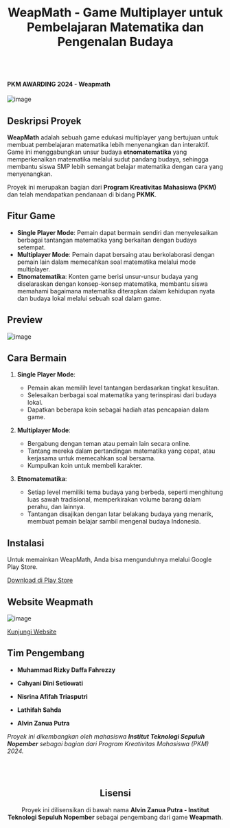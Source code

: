<div align="center">

# WeapMath - Game Multiplayer untuk Pembelajaran Matematika dan Pengenalan Budaya

</div>

<br>
<br>

#### **PKM AWARDING 2024 - Weapmath**

![image](https://github.com/user-attachments/assets/006887a3-2737-4736-9be5-b4a3f09d5f86)

## Deskripsi Proyek

**WeapMath** adalah sebuah game edukasi multiplayer yang bertujuan untuk membuat pembelajaran matematika lebih menyenangkan dan interaktif. Game ini menggabungkan unsur budaya **etnomatematika** yang memperkenalkan matematika melalui sudut pandang budaya, sehingga membantu siswa SMP lebih semangat belajar matematika dengan cara yang menyenangkan.

Proyek ini merupakan bagian dari **Program Kreativitas Mahasiswa (PKM)** dan telah mendapatkan pendanaan di bidang **PKMK**.

## Fitur Game

- **Single Player Mode**: Pemain dapat bermain sendiri dan menyelesaikan berbagai tantangan matematika yang berkaitan dengan budaya setempat.
- **Multiplayer Mode**: Pemain dapat bersaing atau berkolaborasi dengan pemain lain dalam memecahkan soal matematika melalui mode multiplayer.
- **Etnomatematika**: Konten game berisi unsur-unsur budaya yang diselaraskan dengan konsep-konsep matematika, membantu siswa memahami bagaimana matematika diterapkan dalam kehidupan nyata dan budaya lokal melalui sebuah soal dalam game.

## Preview

![image](https://github.com/user-attachments/assets/53d77991-a608-4ef2-81ed-4a43e928a87c)


## Cara Bermain

1. **Single Player Mode**:
   - Pemain akan memilih level tantangan berdasarkan tingkat kesulitan.
   - Selesaikan berbagai soal matematika yang terinspirasi dari budaya lokal.
   - Dapatkan beberapa koin sebagai hadiah atas pencapaian dalam game.

2. **Multiplayer Mode**:
   - Bergabung dengan teman atau pemain lain secara online.
   - Tantang mereka dalam pertandingan matematika yang cepat, atau kerjasama untuk memecahkan soal bersama.
   - Kumpulkan koin untuk membeli karakter.

3. **Etnomatematika**:
   - Setiap level memiliki tema budaya yang berbeda, seperti menghitung luas sawah tradisional, memperkirakan volume barang dalam perahu, dan lainnya.
   - Tantangan disajikan dengan latar belakang budaya yang menarik, membuat pemain belajar sambil mengenal budaya Indonesia.

## Instalasi

Untuk memainkan WeapMath, Anda bisa mengunduhnya melalui Google Play Store.

[Download di Play Store](https://play.google.com/store/apps/details?id=com.weapmath.weapmath)

## Website Weapmath

![image](https://github.com/user-attachments/assets/b4f7bf7d-99a8-48bd-8cee-d6afac731892)

[Kunjungi Website](https://weapmath.vercel.app/)


## Tim Pengembang

- **Muhammad Rizky Daffa Fahrezzy**
- **Cahyani Dini Setiowati**
- **Nisrina Afifah Triasputri**
- **Lathifah Sahda**
- **Alvin Zanua Putra**

  <div align="center">
*Proyek ini dikembangkan oleh mahasiswa **Institut Teknologi Sepuluh Nopember** sebagai bagian dari Program Kreativitas Mahasiswa (PKM) 2024.*
</div>

<br>
<br>
<div align="center">

## Lisensi

Proyek ini dilisensikan di bawah nama **Alvin Zanua Putra - Institut Teknologi Sepuluh Nopember** sebagai pengembang dari game **Weapmath**.

</div>
